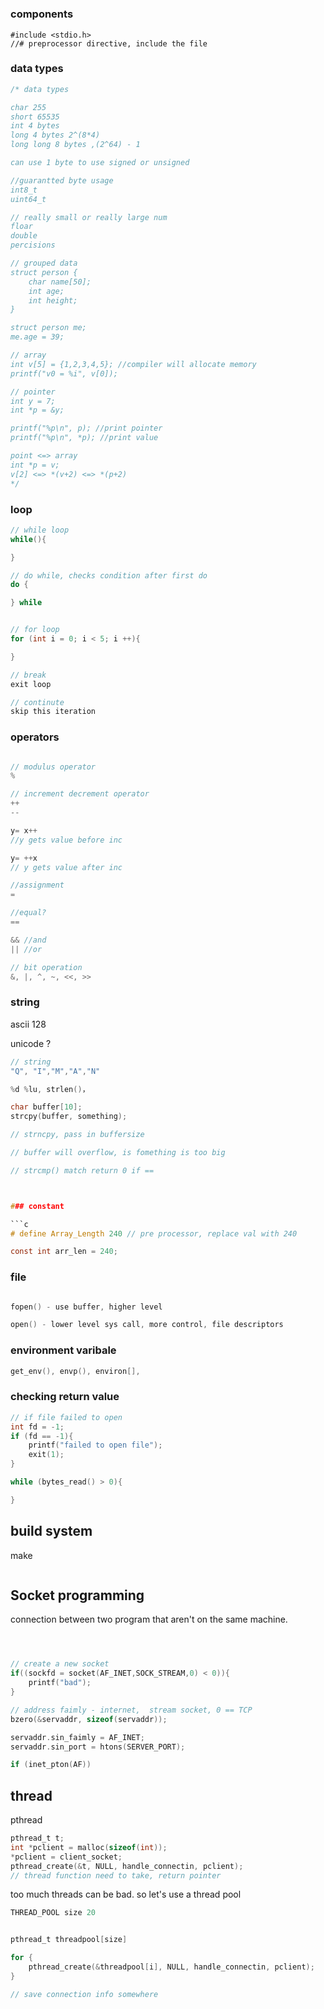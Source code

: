 #

### components
```
#include <stdio.h>  
//# preprocessor directive, include the file

```

### data types
```c
/* data types

char 255 
short 65535
int 4 bytes 
long 4 bytes 2^(8*4)
long long 8 bytes ,(2^64) - 1

can use 1 byte to use signed or unsigned

//guarantted byte usage
int8_t
uint64_t

// really small or really large num
floar
double
percisions

// grouped data
struct person {
    char name[50];
    int age;
    int height;
}

struct person me;
me.age = 39;

// array
int v[5] = {1,2,3,4,5}; //compiler will allocate memory
printf("v0 = %i", v[0]);

// pointer
int y = 7;
int *p = &y;

printf("%p\n", p); //print pointer
printf("%p\n", *p); //print value

point <=> array
int *p = v;
v[2] <=> *(v+2) <=> *(p+2) 
*/

```

### loop

```c
// while loop
while(){

}

// do while, checks condition after first do
do {

} while


// for loop
for (int i = 0; i < 5; i ++){

}

// break
exit loop

// continute
skip this iteration
```

### operators

```c

// modulus operator
% 

// increment decrement operator
++ 
--

y= x++ 
//y gets value before inc

y= ++x
// y gets value after inc

//assignment
= 

//equal?
==

&& //and
|| //or

// bit operation
&, |, ^, ~, <<, >>
```



### string
ascii 128

unicode ?

```c
// string
"Q", "I","M","A","N"

%d %lu, strlen()， 

char buffer[10];
strcpy(buffer, something);

// strncpy, pass in buffersize

// buffer will overflow, is fomething is too big

// strcmp() match return 0 if ==



### constant

```c
# define Array_Length 240 // pre processor, replace val with 240

const int arr_len = 240;
```

### file

```c

fopen() - use buffer, higher level

open() - lower level sys call, more control, file descriptors

```


### environment varibale
```c
get_env(), envp(), environ[],
```

### checking return value

```c
// if file failed to open
int fd = -1;
if (fd == -1){
    printf("failed to open file");
    exit(1);
}

while (bytes_read() > 0){

}

```

## build system

make

```Makefile

```


## Socket programming

connection between two program that aren't on the same machine.
```c



// create a new socket
if((sockfd = socket(AF_INET,SOCK_STREAM,0) < 0)){
    printf("bad");
}

// address faimly - internet,  stream socket, 0 == TCP
bzero(&servaddr, sizeof(servaddr));

servaddr.sin_faimly = AF_INET;
servaddr.sin_port = htons(SERVER_PORT);

if (inet_pton(AF))
```

## thread
pthread

```c
pthread_t t;
int *pclient = malloc(sizeof(int));
*pclient = client_socket;
pthread_create(&t, NULL, handle_connectin, pclient);
// thread function need to take, return pointer

```

too much threads can be bad. so let's use a thread pool

```c
THREAD_POOL size 20


pthread_t threadpool[size]

for {
    pthread_create(&threadpool[i], NULL, handle_connectin, pclient);
}

// save connection info somewhere



```

